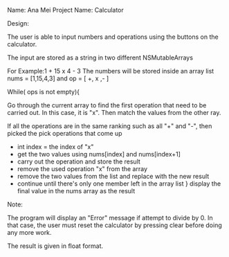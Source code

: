 Name: Ana Mei 
Project Name: Calculator

Design:

The user is able to input numbers and operations using the buttons on the calculator.

The input are stored as a string in two different NSMutableArrays

For Example:1 + 15 x 4 - 3
 The numbers will be stored inside an array list nums = [1,15,4,3] and op = [ +,  x ,- ]


While( ops is not empty){

Go through the current array to find the first operation that need to be carried out. In this case, it is "x". Then match the values from the other ray.

If all the operations are in the same ranking such as all "+" and "-", then picked the pick operations that come up
- int index = the index of "x" 
- get the two values using nums[index] and nums[index+1]
- carry out the operation and store the result 
- remove the used operation "x" from the array
- remove the two values from the list and replace with the new result 
- continue until there's only one member left in the array list
}
display the final value in the nums array as the result

Note:

The program will display an "Error" message if attempt to divide by 0. In that case, the user must reset the calculator by pressing clear before doing any more work. 

The result is given in float format.
